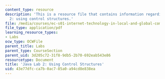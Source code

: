 ```yaml
---
content_type: resource
description: 'This is a resource file that contains information regarding java lab
  2: using control structures.'
file: /media/courses/ec-s01-internet-technology-in-local-and-global-communities-spring-2005-summer-2005/43e77dfcca7b0ac785a0a94cd8e838ea_MITEC_S01S05_gradebookoo1.pdf
file_type: application/pdf
learning_resource_types:
- Labs
ocw_type: OCWFile
parent_title: Labs
parent_type: CourseSection
parent_uid: 3d205c72-31f8-9db5-2b70-692eab543e86
resourcetype: Document
title: 'Java Lab 2: Using Control Structures'
uid: 43e77dfc-ca7b-0ac7-85a0-a94cd8e838ea
---
```

